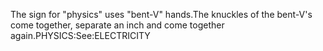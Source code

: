 The sign for "physics" uses "bent-V" 
hands.The knuckles of the bent-V's come
together, separate an inch and come together again.PHYSICS:See:ELECTRICITY